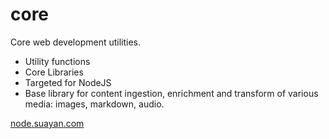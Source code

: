 # core
Core web development utilities.

- Utility functions
- Core Libraries
- Targeted for NodeJS
- Base library for content ingestion, enrichment and transform of various media: images, markdown, audio.

[node.suayan.com](https://node.suayan.com)

